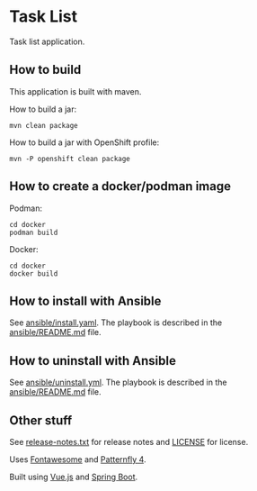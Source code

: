 # Task List
Task list application.

## How to build

This application is built with maven.

How to build a jar:
```
mvn clean package
```

How to build a jar with OpenShift profile:
```
mvn -P openshift clean package
```

## How to create a docker/podman image

Podman:
```
cd docker
podman build
```

Docker:
```
cd docker
docker build
```

## How to install with Ansible

See [ansible/install.yaml](ansible/install.yaml). The playbook is described in the [ansible/README.md](ansible/README.md) file.

## How to uninstall with Ansible

See [ansible/uninstall.yml](ansible/uninstall.yml). The playbook is described in the [ansible/README.md](ansible/README.md) file.

## Other stuff

See [release-notes.txt](release-notes.txt) for release notes and [LICENSE](LICENSE) for license.

Uses [Fontawesome](https://fontawesome.com/) and [Patternfly 4](https://www.patternfly.org/v4/).

Built using [Vue.js](https://vuejs.org) and [Spring Boot](https://spring.io/projects/spring-boot).

